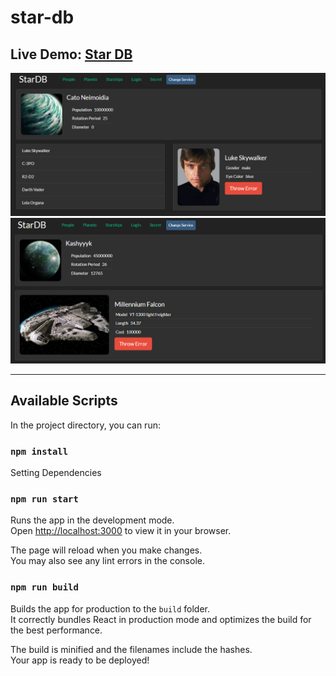 # star-db

## Live Demo: [Star DB](https://volkovva.github.io/udemy-bura-react/star-db/)

![star-db](screenshots/demo1.png 'demo star-db')
![star-db](screenshots/demo2.png 'demo star-db')

---

## Available Scripts

In the project directory, you can run:

### `npm install`

Setting Dependencies

### `npm run start`

Runs the app in the development mode.\
Open [http://localhost:3000](http://localhost:3000) to view it in your browser.

The page will reload when you make changes.\
You may also see any lint errors in the console.

### `npm run build`

Builds the app for production to the `build` folder.\
It correctly bundles React in production mode and optimizes the build for the best performance.

The build is minified and the filenames include the hashes.\
Your app is ready to be deployed!
